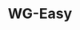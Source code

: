 ---
draft: false
title: WG-Easy
content:
  id: wg-easy
  name: WG-Easy
  logo: /images/development/network/wg-easy/logo.png
  website: https://hub.docker.com/r/weejewel/wg-easy
  iframe_website: /website-iframe/development/network/wg-easy
  dashboardImage: /images/development/network/wg-easy/screenshot-1.jpg
  short_description: WireGuard is a simple, fast general-purpose VPN for running on embedded interfaces and super computers alike.
  description: WireGuard is an extremely simple, fast VPN that uses state-of-the-art cryptography. It aims to be faster, simpler, leaner and more useful than IPsec, and more performant than OpenVPN. Initially released for the Linux kernel, it is now cross-platform (Windows, macOS, BSD, iOS, Android) and widely deployable. It's claimed to be the most secure, easiest to use, and simplest VPN solution in the industry.
  features:
    - title: All-in-one
      description: WG-easy is a combination of WireGaurd and Web UI
    - title: Easy Installation
      description: WireGuard Easy is less complicated which makes it very easy to install and simple to run
    - title: QR Code
      description: WireGuard Easy shows QR code of the client which can me copied or taken screenshot.
    - title: High performance
      description: WireGuard lives inside the Linux kernel means that secure networking can be very high-speed.
  screenshots:
    - /images/development/network/wg-easy/screenshot-1.jpg
    - /images/development/network/wg-easy/screenshot-2.jpg
---